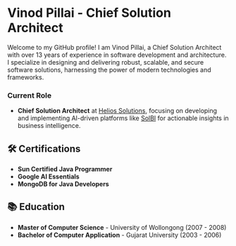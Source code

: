 # Vinod Pillai - Chief Solution Architect

Welcome to my GitHub profile! I am Vinod Pillai, a Chief Solution Architect with over 13 years of experience in software development and architecture. I specialize in designing and delivering robust, scalable, and secure software solutions, harnessing the power of modern technologies and frameworks.

### Current Role
- **Chief Solution Architect** at [Helios Solutions](https://www.heliossolutions.in/), focusing on developing and implementing AI-driven platforms like [SolBI](https://solbi.ai/) for actionable insights in business intelligence.

## 🛠 Certifications

- **Sun Certified Java Programmer**
- **Google AI Essentials**
- **MongoDB for Java Developers**

## 📚 Education

- **Master of Computer Science** - University of Wollongong (2007 - 2008)
- **Bachelor of Computer Application** - Gujarat University (2003 - 2006)
